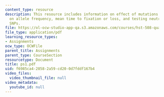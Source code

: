 ```yaml
---
content_type: resource
description: This resource includes information on effect of mutations and selection
  on allele frequency, mean time to fixation or loss, and testing neutrality of human
  SNPs.
file: https://ol-ocw-studio-app-qa.s3.amazonaws.com/courses/hst-508-quantitative-genomics-fall-2005/f6985ca428582a59cd200d7fddf167b4_ps1.pdf
file_type: application/pdf
learning_resource_types:
- Assignments
ocw_type: OCWFile
parent_title: Assignments
parent_type: CourseSection
resourcetype: Document
title: ps1.pdf
uid: f6985ca4-2858-2a59-cd20-0d7fddf167b4
video_files:
  video_thumbnail_file: null
video_metadata:
  youtube_id: null
---
```

